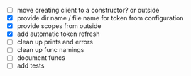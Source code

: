 - [ ] move creating client to a constructor? or outside
- [x] provide dir name / file name for token from configuration
- [x] provide scopes from outside
- [x] add automatic token refresh
- [ ] clean up prints and errors
- [ ] clean up func namings
- [ ] document funcs
- [ ] add tests

